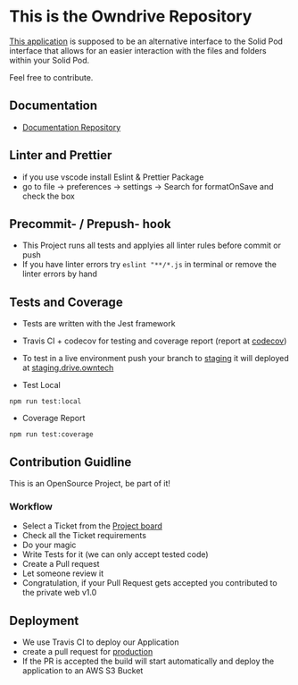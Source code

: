 # This is the Owndrive Repository

[This application](https://drive.owntech.io) is supposed to be an alternative interface to the Solid Pod interface that allows for an easier interaction with the files and folders within your Solid Pod.

Feel free to contribute.

## Documentation

-   [Documentation Repository](https://github.com/0wntech/drive-documentation)

## Linter and Prettier

-   if you use vscode install Eslint & Prettier Package
-   go to file -> preferences -> settings -> Search for formatOnSave and check the box

## Precommit- / Prepush- hook

-   This Project runs all tests and applyies all linter rules before commit or push
-   If you have linter errors try `eslint "**/*.js` in terminal or remove the linter errors by hand

## Tests and Coverage

-   Tests are written with the Jest framework
-   Travis CI + codecov for testing and coverage report (report at [codecov](https://codecov.io/gh/0wntech/drive))
-   To test in a live environment push your branch to [staging](https://github.com/0wntech/drive/tree/staging) it will deployed at [staging.drive.owntech](https://staging.drive.owntech.io/)

-   Test Local

```
npm run test:local
```

-   Coverage Report

```
npm run test:coverage
```

## Contribution Guidline

This is an OpenSource Project, be part of it!

### Workflow

-   Select a Ticket from the [Project board](https://github.com/orgs/0wntech/projects/1)
-   Check all the Ticket requirements
-   Do your magic
-   Write Tests for it (we can only accept tested code)
-   Create a Pull request
-   Let someone review it
-   Congratulation, if your Pull Request gets accepted you contributed to the private web v1.0

## Deployment

-   We use Travis CI to deploy our Application
-   create a pull request for [production](https://github.com/0wntech/drive/tree/staging)
-   If the PR is accepted the build will start automatically and deploy the application to an AWS S3 Bucket
